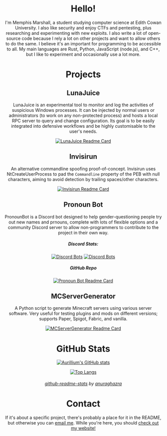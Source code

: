 <div align="center">

# Hello!

I'm Memphis Marshall, a student studying computer science at Edith Cowan University. I also like security and enjoy CTFs and pentesting, plus researching and experimenting with new exploits. I also write a lot of open-source code because I rely a lot on other projects and want to allow others to do the same. I believe it's an important for programming to be accessible to all. My main languages are Rust, Python, JavaScript (node.js), and C++, but I like to experiment and occasionally use a lot more.

# Projects
## LunaJuice
LunaJuice is an experimental tool to monitor and log the activities of suspicious Windows processes. It can be injected by normal users or administrators (to work on any non-protected process) and hosts a local RPC server to query and change configuration. Its goal is to be easily integrated into defensive workflows and be highly customisable to the user's needs.

[![LunaJuice Readme Card](https://github-readme-stats.vercel.app/api/pin/?username=aurillium&repo=lunajuice&theme=algolia)](https://github.com/Aurillium/LunaJuice)

## Invisirun
An alternative commandline spoofing proof-of-concept. Invisirun uses NtCreateUserProcess to pad the `Commandline` property of the PEB with null characters, aiming to avoid detection by trailing spaces/other characters.

[![Invisirun Readme Card](https://github-readme-stats.vercel.app/api/pin/?username=aurillium&repo=invisirun&theme=algolia)](https://github.com/Aurillium/Invisirun)

## Pronoun Bot
PronounBot is a Discord bot designed to help gender-questioning people try out new names and prnouns, complete with lots of flexible options and a community Discord server to allow non-programmers to contribute to the project in their own way.
##### Discord Stats:
[![Discord Bots](https://top.gg/api/widget/servers/983907393823969312.svg)](https://top.gg/bot/983907393823969312) [![Discord Bots](https://top.gg/api/widget/upvotes/983907393823969312.svg)](https://top.gg/bot/983907393823969312)
##### GitHub Repo
[![Pronoun Bot Readme Card](https://github-readme-stats.vercel.app/api/pin/?username=aurillium&repo=pronounbot&theme=algolia)](https://github.com/Aurillium/PronounBot)

## MCServerGenerator
A Python script to generate Minecraft servers using various server software. Very useful for testing plugins and mods on different versions; supports Paper, Spigot, Fabric, and vanilla.

[![MCServerGenerator Readme Card](https://github-readme-stats.vercel.app/api/pin/?username=aurillium&repo=mcservergenerator&theme=algolia)](https://github.com/Aurillium/MCServerGenerator)

<!--
### Mindbreaker
An optimising compiler for a questionably named 8-character programming language. While it's not very useful practically it was a good learning excerise about low level languages. Compatible with linking programs.
  
[![Mindbreaker Readme Card](https://github-readme-stats.vercel.app/api/pin/?username=aurillium&repo=Mindbreaker&theme=algolia)](https://github.com/Aurillium/mindbreaker)

### SlashCommandBase
A modular Discord bot system for Discord.js. Every file contains code to handle one kind of interaction, which are organised into folders. An earlier version of this is what I used to make PronounBot.

[![SlashCommandBase Readme Card](https://github-readme-stats.vercel.app/api/pin/?username=aurillium&repo=SlashCommandBase&theme=algolia)](https://github.com/Aurillium/SlashCommandBase)
-->
# GitHub Stats

[![Aurillium's GitHub stats](https://github-readme-stats.vercel.app/api?username=aurillium&theme=algolia)](https://github.com/anuraghazra/github-readme-stats)

[![Top Langs](https://github-readme-stats.vercel.app/api/top-langs/?username=aurillium&theme=algolia&layout=compact)](https://github.com/anuraghazra/github-readme-stats)

###### [github-readme-stats](https://github.com/anuraghazra/github-readme-stats) by [anuraghazra](https://github.com/anuraghazra)

# Contact

If it's about a specific project, there's probably a place for it in the README, but otherwise you can [email me](mailto:memphism2003@gmail.com). While you're here, you should [check out my website!](https://aurillium.space)

</div>
